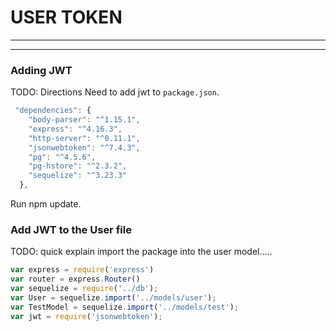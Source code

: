 # USER TOKEN
---

<hr>

### Adding JWT
TODO: Directions
Need to add jwt to `package.json`.
```js
 "dependencies": {
    "body-parser": "^1.15.1",
    "express": "^4.16.3",
    "http-server": "^0.11.1",
    "jsonwebtoken": "^7.4.3",
    "pg": "^4.5.6",
    "pg-hstore": "^2.3.2",
    "sequelize": "^3.23.3"
  },
```
Run npm update.

### Add JWT to the User file

TODO: quick explain import the package into the user model.....
```js
var express = require('express')
var router = express.Router()
var sequelize = require('../db');
var User = sequelize.import('../models/user');
var TestModel = sequelize.import('../models/test');
var jwt = require('jsonwebtoken');
```

